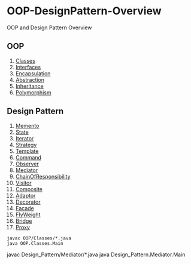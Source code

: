 # OOP-DesignPattern-Overview
OOP and Design Pattern Overview

## OOP
1. [Classes](OOP/Classes)
2. [Interfaces](OOP/Interfaces)
3. [Encapsulation](OOP/Encapsulation)
4. [Abstraction](OOP/Abstraction)
5. [Inheritance](OOP/Inheritance)
6. [Polymorphism](OOP/Polymorphism)

## Design Pattern
1. [Memento](OOP/Memento)
2. [State](OOP/State)
3. [Iterator](OOP/Iterator)
4. [Strategy](OOP/Strategy)
5. [Template](OOP/Template)
6. [Command](OOP/Command)
7. [Observer](OOP/Observer)
8. [Mediator](OOP/Mediator)
9. [ChainOfResponsibility](OOP/ChainOfResponsibility)
10. [Visitor](OOP/Visitor)
11. [Composite](OOP/Composite)
12. [Adaptor](OOP/Adaptor)
13. [Decorator](OOP/Decorator)
14. [Facade](OOP/Facade)
15. [FlyWeight](OOP/FlyWeight)
16. [Bridge](OOP/Bridge)
17. [Proxy](OOP/Proxy)


```
javac OOP/Classes/*.java
java OOP.Classes.Main
```

javac Design_Pattern/Mediator/*.java
java Design_Pattern.Mediator.Main
